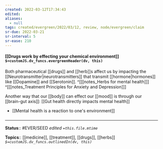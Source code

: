 ```yaml
---
created: 2022-03-12T17:34:43 
edited: 
aliases:
  - null
tags: created/evergreen/2022/03/12, review, node/evergreen/claim
sr-due: 2022-03-21
sr-interval: 5
sr-ease: 210
---
```


#### [[Drugs work by effecting your chemical environment]] `$=customJS.dv_funcs.evergreenHeader(dv, this)`

Both pharmaceutical [[drugs]] and [[herb]]s affect us by impacting the [[Neurotransmitter|neurotransmitters]] that transmit [[hormone|hormones]] like [[Dopamine]] and [[Serotonin]]. 
^[[[notes_Herbs for mental health]]] 
^[[[notes_Treatment Principles for Anxiety and Depression]]]

Another way that our [[body]] can effect our [[mood]] is through our [[brain-gut axis]]: [[Gut health directly impacts mental health]]

- [[Mental health is a reaction to one's environment]]
### <hr class="footnote"/>

**Status**:: #EVER/SEED 
*edited `=this.file.mtime`*

**Topics**:: [[medicine]], [[treatment]], [[drugs]], [[herbs]]
*`$=customJS.dv_funcs.outlinedIn(dv, this)`*
